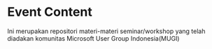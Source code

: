 # Event Content
Ini merupakan repositori materi-materi seminar/workshop yang telah diadakan komunitas Microsoft User Group Indonesia(MUGI)

